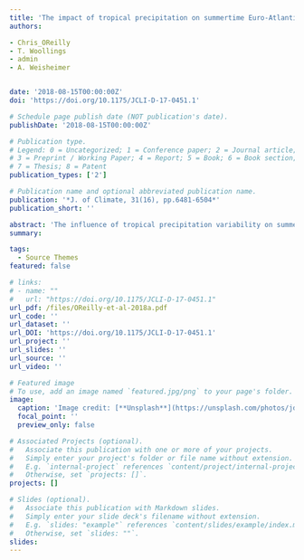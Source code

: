 ```yaml
---
title: 'The impact of tropical precipitation on summertime Euro-Atlantic circulation via a circumglobal wave-train'
authors:

- Chris_OReilly
- T. Woollings
- admin 
- A. Weisheimer


date: '2018-08-15T00:00:00Z'
doi: 'https://doi.org/10.1175/JCLI-D-17-0451.1'

# Schedule page publish date (NOT publication's date).
publishDate: '2018-08-15T00:00:00Z'

# Publication type.
# Legend: 0 = Uncategorized; 1 = Conference paper; 2 = Journal article;
# 3 = Preprint / Working Paper; 4 = Report; 5 = Book; 6 = Book section;
# 7 = Thesis; 8 = Patent
publication_types: ['2']

# Publication name and optional abbreviated publication name.
publication: '*J. of Climate, 31(16), pp.6481-6504*'
publication_short: ''

abstract: 'The influence of tropical precipitation variability on summertime seasonal circulation anomalies in the Euro-Atlantic sector is investigated. The dominant mode of the maximum covariance analysis (MCA) between the Euro-Atlantic circulation and tropical precipitation reveals a cyclonic anomaly over the extratropical North Atlantic, contributing to anomalously wet conditions over western Europe and dry conditions over eastern Europe and Scandinavia (in the positive phase). The related mode of tropical precipitation variability is associated with tropical Pacific SST anomalies and is closely linked to the El Niño–Southern Oscillation (ENSO). The second MCA mode consists of weaker tropical precipitation anomalies but with a stronger extratropical signal that reflects internal atmospheric variability. The teleconnection mechanism is tested in barotropic model simulations, which indicate that the observed link between the dominant mode of tropical precipitation and the Euro-Atlantic circulation anomalies is largely consistent with linear Rossby wave dynamics. The barotropic model response consists of a circumglobal wave train in the extratropics that is primarily forced by divergence anomalies in the eastern tropical Pacific. Both the eastward and westward group propagation of the Rossby waves are found to be important in determining the circulation response over the Euro-Atlantic sector. The mechanism was also analyzed in an operational seasonal forecasting system, ECMWF’s System 4. While System 4 is well able to reproduce and skillfully forecast the tropical precipitation, the extratropical circulation response is absent over the Euro-Atlantic region, which is likely related to biases in the Asian jet stream.'
summary: 

tags:
  - Source Themes
featured: false

# links:
# - name: ""
#   url: "https://doi.org/10.1175/JCLI-D-17-0451.1"
url_pdf: /files/OReilly-et-al-2018a.pdf
url_code: ''
url_dataset: ''
url_DOI: 'https://doi.org/10.1175/JCLI-D-17-0451.1'
url_project: ''
url_slides: ''
url_source: ''
url_video: ''

# Featured image
# To use, add an image named `featured.jpg/png` to your page's folder.
image:
  caption: 'Image credit: [**Unsplash**](https://unsplash.com/photos/jdD8gXaTZsc)'
  focal_point: ''
  preview_only: false

# Associated Projects (optional).
#   Associate this publication with one or more of your projects.
#   Simply enter your project's folder or file name without extension.
#   E.g. `internal-project` references `content/project/internal-project/index.md`.
#   Otherwise, set `projects: []`.
projects: []

# Slides (optional).
#   Associate this publication with Markdown slides.
#   Simply enter your slide deck's filename without extension.
#   E.g. `slides: "example"` references `content/slides/example/index.md`.
#   Otherwise, set `slides: ""`.
slides:
---
```


